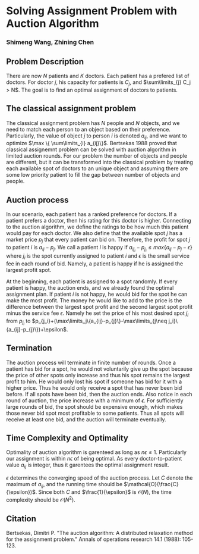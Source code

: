 # Solving Assignment Problem with Auction Algorithm
### Shimeng Wang, Zhining Chen
## Problem Description
There are now $N$ patients and $K$ doctors. Each patient has a prefered list of doctors. For doctor $j$, his capacity for patients is $C_j$, and $\sum\limits_{j} C_j > N$. The goal is to find an optimal assignment of doctors to patients. 
## The classical assignment problem
The classical assignment problem has $N$ people and $N$ objects, and we need to match each person to an object based on their preference. Particularly, the value of object $j$ to person $i$ is denoted $a_{ij}$, and we want to optimize $\max \{ \sum\limits_{i} a_{ij}\}$. Bertsekas 1988 proved that classical assignemnt problem can be solved with auction algorithm in limited auction rounds. For our problem the number of objects and people are different, but it can be transformed into the classical problem by treating each available spot of doctors to an unique object and assuming there are some low priority patient to fill the gap between number of objects and people.
## Auction process
In our scenario, each patient has a ranked preference for doctors. If a patient prefers a doctor, then his rating for this doctor is higher. Connecting to the auction algorithm, we define the ratings to be how much this patient would pay for each doctor. We also define that the available spot $j$ has a market price $p_j$ that every patient can bid on. Therefore, the profit for spot $j$ to patient $i$ is $a_{ij}-p_{j}$. We call a patient $i$ is happy if $a_{i{j_i}}-p_{j_i}\leq max\{a_{ij}-p_{j}-\epsilon\}$ where $j_i$ is the spot currently assigned to patient $i$ and $\epsilon$ is the small service fee in each round of bid. Namely, a patient is happy if he is assigned the largest profit spot.

At the beginning, each patient is assigned to a spot randomly. If every patient is happy, the auction ends, and we already found the optimal assignment plan. If patient $i$ is not happy, he would bid for the spot he can make the most profit. The money he would like to add to the price is the difference between the largest spot profit and the second largest spot profit minus the service fee $\epsilon$. Namely he set the price of his most desired spot $j_i$ from $p_{j_i}$ to $p_{j_i}+(\max\limits_j\{a_{ij}-p_{j}\}-\max\limits_{j\neq j_i}\{a_{ij}-p_{j}\})+\epsilon$.

## Termination
The auction process will terminate in finite number of rounds. Once a patient has bid for a spot, he would not voluntarily give up the spot because the price of other spots only increase and thus his spot remains the largest profit to him. He would only lost his spot if someone has bid for it with a higher price. Thus he would only receive a spot that has never been bid before. If all spots have been bid, then the auction ends. Also notice in each round of auction, the price increase with a minimum of $\epsilon$. For sufficiently large rounds of bid, the spot should be expensive enough, which makes those never bid spot most profitable to some patients. Thus all spots will receive at least one bid, and the auction will terminate eventually.

## Time Complexity and Optimality
Optimality of auction algorithm is garenteed as long as $n\epsilon \le 1$. Particularly our assignment is within $n\epsilon$ of being optimal. As every doctor-to-patient value $a_{ij}$ is integer, thus it garentees the optimal assignment result. 


$\epsilon$ determines the converging speed of the auction process. Let $C$ denote the maximum of $a_{ij}$, and the running time should be $\mathcal{O}(\frac{C}{\epsilon})$. Since both $C$ and $\frac{1}{\epsilon}$ is $\mathcal{O}(N)$, the time complexity should be $\mathcal{O}(N^2)$.

## Citation
Bertsekas, Dimitri P. "The auction algorithm: A distributed relaxation method for the assignment problem." Annals of operations research 14.1 (1988): 105-123.